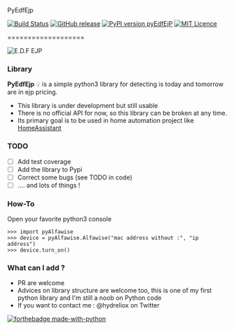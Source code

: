 PyEdfEjp


[![Build Status](https://travis-ci.org/HydrelioxGitHub/pyEdfEjp.svg?branch=master)](https://travis-ci.org/HydrelioxGitHub/pyEdfEjp)
[![GitHub release](https://img.shields.io/github/release/HydrelioxGitHub/pyEdfEjp.svg)](https://github.com/HydrelioxGitHub/pyEdfEjp/releases/)
[![PyPI version pyEdfEjP](https://badge.fury.io/py/pyEdfEjp.svg)](https://pypi.org/project/pyEdfEjp/)
[![MIT Licence](https://badges.frapsoft.com/os/mit/mit.svg?v=103)](https://opensource.org/licenses/mit-license.php)

===================

![E.D.F EJP](https://selectra.info/sites/default/files/styles/global_guide/public/field/image/edf_ejp.png?itok=LBBvT2Pu)

### <i class="icon-book"></i> Library

**PyEdfEjp** :bulb: is a simple python3 library for detecting is today and tomorrow are in ejp pricing. 

  - This library is under development but still usable
  - There is no official API for now, so this library can be broken at any time.
  - Its primary goal is to be used in home automation project like [HomeAssistant](https://www.home-assistant.io/)
### <i class="icon-check"></i>TODO

- [ ] Add test coverage
- [ ] Add the library to Pypi
- [ ] Correct some bugs (see TODO in code)
- [ ] .... and lots of things !
 
### <i class="icon-cog"></i> How-To

Open your favorite python3 console  
```
>>> import pyAlfawise
>>> device = pyAlfawise.Alfawise("mac address without :", "ip address")
>>> device.turn_on()
```

### <i class="icon-plus"></i>What can I add ?

  - PR are welcome
  - Advices on library structure are welcome too, this is one of my first python library and I'm still a noob on Python code
  - If you want to contact me : <i class="icon-twitter"></i> @hydreliox on Twitter

[![forthebadge made-with-python](http://ForTheBadge.com/images/badges/made-with-python.svg)](https://www.python.org/)
